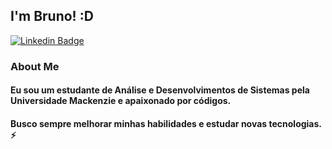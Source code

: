 ## I'm Bruno! :D

[![Linkedin Badge](https://img.shields.io/badge/-LinkedIn-blue?style=flat-square&logo=Linkedin&logoColor=white&link=https://www.linkedin.com/in/bruno-henrique-9bb89a18b/)](https://www.linkedin.com/in/fagnerpsantos/)

### About Me

#### Eu sou um estudante de Análise e Desenvolvimentos de Sistemas pela Universidade Mackenzie e apaixonado por códigos.
#### Busco sempre melhorar minhas habilidades e estudar novas tecnologias. ⚡

